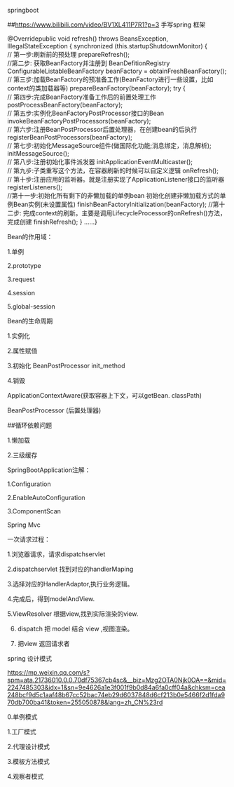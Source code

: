 
springboot 



##https://www.bilibili.com/video/BV1XL411P7R1?p=3 手写spring 框架


@Overridepublic void refresh() throws BeansException, IllegalStateException { synchronized (this.startupShutdownMonitor) {  
// 第一步:刷新前的预处理   prepareRefresh();  
//第二步: 获取BeanFactory并注册到 BeanDefitionRegistry  ConfigurableListableBeanFactory beanFactory = obtainFreshBeanFactory();  
// 第三步:加载BeanFactory的预准备工作(BeanFactory进行一些设置，比如context的类加载器等)  prepareBeanFactory(beanFactory);  try {    
// 第四步:完成BeanFactory准备工作后的前置处理工作     postProcessBeanFactory(beanFactory);    
// 第五步:实例化BeanFactoryPostProcessor接口的Bean     invokeBeanFactoryPostProcessors(beanFactory);    
// 第六步:注册BeanPostProcessor后置处理器，在创建bean的后执行     registerBeanPostProcessors(beanFactory);    
// 第七步:初始化MessageSource组件(做国际化功能;消息绑定，消息解析);     initMessageSource();    
// 第八步:注册初始化事件派发器     initApplicationEventMulticaster();    
// 第九步:子类重写这个方法，在容器刷新的时候可以自定义逻辑     onRefresh();    
// 第十步:注册应用的监听器。就是注册实现了ApplicationListener接口的监听器    registerListeners();    
//第十一步:初始化所有剩下的非懒加载的单例bean 初始化创建非懒加载方式的单例Bean实例(未设置属性)    finishBeanFactoryInitialization(beanFactory);    //第十二步: 完成context的刷新。主要是调用LifecycleProcessor的onRefresh()方法，完成创建    finishRefresh();    }  ……} 




Bean的作用域：


1.单例

2.prototype

3.request

4.session

5.global-session




Bean的生命周期

1.实例化

2.属性赋值

3.初始化
	BeanPostProcessor
	init_method

4.销毁


ApplicationContextAware(获取容器上下文，可以getBean.  classPath)

BeanPostProcessor (后置处理器)


##循环依赖问题

1.懒加载 

2.三级缓存



SpringBootApplication注解：

1.Configuration

2.EnableAutoConfiguration

3.ComponentScan



Spring Mvc

一次请求过程：

1.浏览器请求，请求dispatchservlet

2.dispatchservlet 找到对应的handlerMaping

3.选择对应的HandlerAdaptor,执行业务逻辑。

4.完成后，得到modelAndView.

5.ViewResolver 根据view,找到实际渲染的view.

6. dispatch 把 model 结合 view ,视图渲染。

7. 把view 返回请求者



spring 设计模式

https://mp.weixin.qq.com/s?spm=ata.21736010.0.0.70df75367cb4sc&__biz=Mzg2OTA0Njk0OA==&mid=2247485303&idx=1&sn=9e4626a1e3f001f9b0d84a6fa0cff04a&chksm=cea248bcf9d5c1aaf48b67cc52bac74eb29d6037848d6cf213b0e5466f2d1fda970db700ba41&token=255050878&lang=zh_CN%23rd

0.单例模式

1.工厂模式

2.代理设计模式

3.模板方法模式

4.观察者模式






